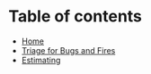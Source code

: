 # Table of contents

* [Home](README.md)
* [Triage for Bugs and Fires](triage-for-bugs-and-fires.md)
* [Estimating](estimating.md)

